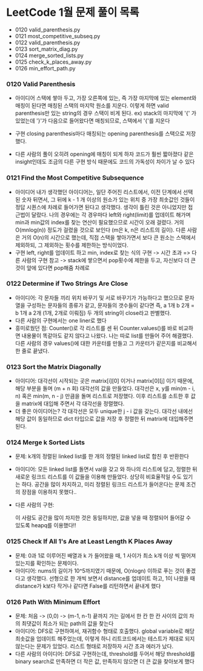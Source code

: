 # LeetCode 1월 문제 풀이 목록
- 0120 valid_parenthesis.py
- 0121 most_competitive_subseq.py
- 0122 valid_parenthesis.py
- 0123 sort_matrix_diag.py
- 0124 merge_sorted_lists.py
- 0125 check_k_places_away.py
- 0126 min_effort_path.py


### 0120 Valid Parenthesis
- 아이디어
    스택에 쌓아 두고, 가장 오른쪽에 있는, 즉 가장 마지막에 있는 element와 매칭이 된다면 매칭된 스택의 마지막 원소를 지운다. 이렇게 하면 valid parenthesis만 있는 string의 경우 스택이 비게 된다.
    ex) stack의 마지막에 '{' 가 있었는데 '}'가 다음으로 들어왔다면 매칭되므로, 스택에서 '{'를 지운다

- 구현
    closing parenthesis마다 매칭되는 opening parenthesis를 스택으로 저장했다.
- 다른 사람의 풀이
    오히려 opening에 매칭이 되게 하자 코드가 훨씬 짧아졌다
    같은 insight인데도 조금의 다른 구현 방식 때문에도 코드의 가독성이 차이가 날 수 있다

### 0121 Find the Most Competitive Subsequence
- 아이디어
    내가 생각했던 아이디어는, 일단 주어진 리스트에서, 이전 단계에서 선택된 숫자 뒤면서, 그 뒤에 k - 1 개 이상의 원소가 있는 위치 중 가장 최솟값인 것들이 정답 시퀀스에 차례로 들어가면 된다고 생각했다. 생각이 틀린 것은 아니었지만 접근법이 달랐다. 나의 경우에는 각 경우마다 left와 right(limit)를 업데이트 해가며 min과 min값의 index를 찾는 연산이 필요했으므로 시간이 오래 걸렸다. 거의 O(mnlog(n)) 정도가 걸렸을 것으로 보인다 (m은 k, n은 리스트의 길이).
    다른 사람은 거의 O(n)의 시간으로 했는데, 직접 스택을 쌓아가면서 보다 큰 원소는 스택에서 제외하되, 그 제외하는 횟수를 제한하는 방식이었다.
- 구현
    left, right를 업데이트 하고 min, index로 찾는 식의 구현 -> 시간 초과
    =>
    다른 사람의 구현 참고 -> stack에 쌓으면서 pop횟수에 제한을 두고, 자신보다 더 큰 것이 앞에 있다면 pop해줌 차례로

### 0122 Determine if Two Strings Are Close
- 아이디어:
    각 문자들 끼리 위치 바꾸기 및 서로 바꾸기가 가능하다고 했으므로 문자열을 구성하는 문자들의 종류가 같고, 문자들의 갯수들이 같다면 즉, a 1개 b 2개 = b 1개 a 2개 (1개, 2개로 이뤄짐) 두 개의 string이 close라고 판별했다.
- 다른 사람의 구현에서는 one liner로 했다
- 흥미로웠던 점:
    Counter()로 각 리스트를 센 뒤 Counter.values()를 바로 비교하면 내용물이 똑같아도 같지 않다고 나왔다. 나는 따로 list를 만들어 주어 해결했다. 다른 사람의 경우 values()에 대한 카운터를 만들고 그 카운터가 같은지를 비교해서 한 줄로 끝냈다.

### 0123 Sort the Matrix Diagonally
- 아이디어:
    대각선이 시작되는 곳은 matrix[i][0] 이거나 matrix[0][j] 이기 때문에, 해당 부분을 돌며 (m + n 회) 대각선의 값을 만들었다.
    대각선은 x, y를 min(m - i, n) 혹은 min(m, n - j) 만큼을 돌며 리스트로 저장했다. 이후 리스트를 소트한 후 값을 matrix에 대입해 주면서 각 대각선을 정렬했다.
- 더 좋은 아이디어는?
    각 대각선은 모두 unique한 j - i 값을 갖는다. 대각선 내에선 해당 값이 동일하므로 dict 타입으로 값을 저장 후 정렬한 뒤 matrix에 대입해주면 된다.

### 0124 Merge k Sorted Lists
- 문제: k개의 정렬된 linked list를 한 개의 정렬된 linked list로 합친 후 반환한다
- 아이디어:
    모든 linked list를 돌면서 val을 갖고 와 하나의 리스트에 담고, 정렬한 뒤 새로운 링크드 리스트를 이 값들을 이용해 만들었다.
    상당히 비효율적일 수도 있기는 하다. 공간을 많이 차지하고, 미리 정렬된 링크드 리스트가 들어온다는 문제 조건의 장점을 이용하지 못했다..
- 다른 사람의 구현: 

    이 사람도 공간을 많이 차지한 것은 동일하지만, 값을 넣을 때 정렬되어 들어갈 수 있도록 heapq를 이용했다!!

### 0125 Check If All 1's Are at Least Length K Places Away
- 문제: 0과 1로 이루어진 배열과 k 가 들어왔을 때, 1 사이가 최소 k개 이상 씩 떨어져 있는지를 확인하는 문제이다.
- 아이디어: nums의 길이가 10^5까지였기 때문에, O(nlogn) 이하로 푸는 것이 좋겠다고 생각했다. 선형으로 한 개씩 보면서 distance를 업데이트 하고, 1이 나왔을 때 distance가 k보다 작거나 같다면 False를 리턴하면서 끝내게 했다

### 0126 Path With Minimum Effort
- 문제: 처음 -> (0,0) -> (m-1, n-1) 끝까지 가는 길에서 한 칸 한 칸 사이의 값의 차의 최댓값이 최소가 되는 path의 값을 찾는다
- 아이디어: DFS로 구현하여서, 재귀함수 형태로 호출했다. global variable로 해당 최솟값을 업데이트 해주었는데, 이렇게 하니 리트코드에서는 테스트가 제대로 되지 않는다는 문제가 있었다. 리스트 형태로 저장하자 시간 초과 에러가 났다.
- 다른 사람의 아이디어: DFS로 구현하는데, threshold를 두어서 해당 threshold를 binary search로 만족하면 더 작은 값, 만족하지 않으면 더 큰 값을 찾아보게 했다
